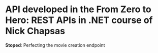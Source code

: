 # API developed in the From Zero to Hero: REST APIs in .NET course of Nick Chapsas

**Stoped**: Perfecting the movie creation endpoint